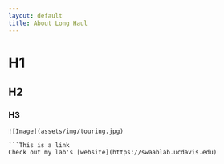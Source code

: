 ```yaml
---
layout: default
title: About Long Haul
---
```


# H1
## H2
### H3
``` This is an image 
![Image](assets/img/touring.jpg)

```This is a link
Check out my lab's [website](https://swaablab.ucdavis.edu)
